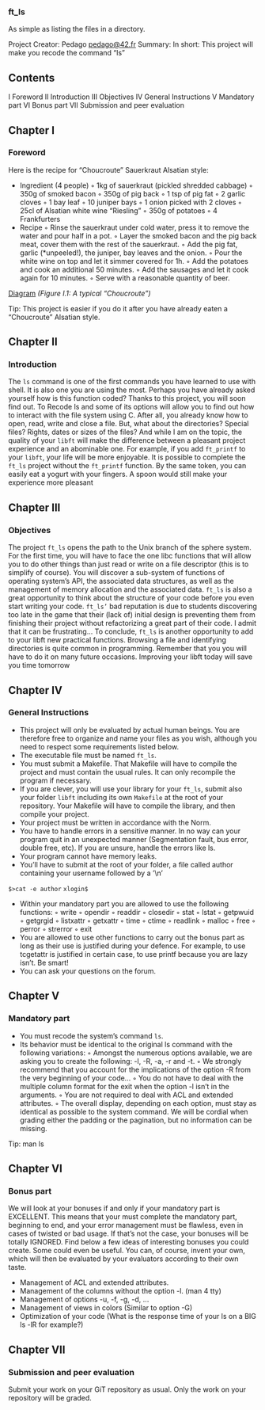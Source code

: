 ### ft_ls

As simple as listing the files in a directory.

Project Creator: Pedago pedago@42.fr
Summary: In short: This project will make you recode the command “ls”

## Contents
I Foreword 
II Introduction 
III Objectives 
IV General Instructions 
V Mandatory part 
VI Bonus part 
VII Submission and peer evaluation 

## Chapter I
### Foreword
Here is the recipe for “Choucroute” Sauerkraut Alsatian style:
* Ingredient (4 people)
    ◦ 1kg of sauerkraut (pickled shredded cabbage)
    ◦ 350g of smoked bacon
    ◦ 350g of pig back
    ◦ 1 tsp of pig fat
    ◦ 2 garlic cloves
    ◦ 1 bay leaf
    ◦ 10 juniper bays
    ◦ 1 onion picked with 2 cloves
    ◦ 25cl of Alsatian white wine “Riesling”
    ◦ 350g of potatoes
    ◦ 4 Frankfurters
* Recipe
    ◦ Rinse the sauerkraut under cold water, press it to remove the water and pour half in a pot.
    ◦ Layer the smoked bacon and the pig back meat, cover them with the rest of the sauerkraut.
    ◦ Add the pig fat, garlic (*unpeeled!), the juniper, bay leaves and the onion.
    ◦ Pour the white wine on top and let it simmer covered for 1h.
    ◦ Add the potatoes and cook an additional 50 minutes.
    ◦ Add the sausages and let it cook again for 10 minutes.
    ◦ Serve with a reasonable quantity of beer.

[Diagram](http://frenchcountryfood.com/wp-content/uploads/2016/08/choucroutee.jpg)
_(Figure I.1: A typical “Choucroute”)_

Tip: This project is easier if you do it after you have already eaten a
“Choucroute” Alsatian style.

## Chapter II
### Introduction
The `ls` command is one of the first commands you have learned to use with shell. It is
also one you are using the most. Perhaps you have already asked yourself how is this
function coded? Thanks to this project, you will soon find out.
To Recode ls and some of its options will allow you to find out how to interact with
the file system using C. After all, you already know how to open, read, write and close a
file. But, what about the directories? Special files? Rights, dates or sizes of the files?
And while I am on the topic, the quality of your `libft` will make the difference
between a pleasant project experience and an abominable one. For example, if you add
`ft_printf` to your `libft`, your life will be more enjoyable. It is possible to complete the
`ft_ls` project without the `ft_printf` function. By the same token, you can easily eat a
yogurt with your fingers. A spoon would still make your experience more pleasant

## Chapter III
### Objectives
The project `ft_ls` opens the path to the Unix branch of the sphere system. For the first time, you will have to face the one libc functions that will allow you to do other things than just read or write on a file descriptor (this is to simplify of course). You will discover a sub-system of functions of operating system’s API, the associated data structures, as well as the management of memory allocation and the associated data. `ft_ls` is also a great opportunity to think about the structure of your code before you even start writing your code.  `ft_ls’` bad reputation is due to students discovering too late in the game that their (lack of) initial design is preventing them from finishing their project without refactorizing a great part of their code. I admit that it can be frustrating...
To conclude, `ft_ls` is another opportunity to add to your libft new practical functions. Browsing a file and identifying directories is quite common in programming. Remember that you you will have to do it on many future occasions. Improving your libft today will save you time tomorrow

## Chapter IV
### General Instructions
* This project will only be evaluated by actual human beings. You are therefore free to organize and name your files as you wish, although you need to respect some requirements listed below.
* The executable file must be named `ft_ls`.
* You must submit a Makefile. That Makefile will have to compile the project and must contain the usual rules. It can only recompile the program if necessary.
* If you are clever, you will use your library for your `ft_ls`, submit also your folder `libft` including its own `Makefile` at the root of your repository. Your Makefile will have to compile the library, and then compile your project.
* Your project must be written in accordance with the Norm.
* You have to handle errors in a sensitive manner. In no way can your program quit in an unexpected manner (Segmentation fault, bus error, double free, etc). If you are unsure, handle the errors like ls.
* Your program cannot have memory leaks.
* You’ll have to submit at the root of your folder, a file called author containing your
username followed by a ’\n’

`$>cat -e author`
`xlogin$`

* Within your mandatory part you are allowed to use the following functions:
    ◦ write
    ◦ opendir
    ◦ readdir
    ◦ closedir
    ◦ stat
    ◦ lstat
    ◦ getpwuid
    ◦ getgrgid
    ◦ listxattr
    ◦ getxattr
    ◦ time
    ◦ ctime
    ◦ readlink
    ◦ malloc
    ◦ free
    ◦ perror
    ◦ strerror
    ◦ exit
* You are allowed to use other functions to carry out the bonus part as long as their
use is justified during your defence. For example, to use tcgetattr is justified in
certain case, to use printf because you are lazy isn’t. Be smart!
* You can ask your questions on the forum.

## Chapter V
### Mandatory part
* You must recode the system’s command `ls`.
* Its behavior must be identical to the original ls command with the following variations:
    ◦ Amongst the numerous options available, we are asking you to create the following: -l, -R, -a, -r and -t.
    ◦ We strongly recommend that you account for the implications of the option -R from the very beginning of your code...
    ◦ You do not have to deal with the multiple column format for the exit when the option -l isn’t in the arguments.
    ◦ You are not required to deal with ACL and extended attributes.
    ◦ The overall display, depending on each option, must stay as identical as possible to the system command. We will be cordial when grading either the padding or the pagination, but no information can be missing.
 
Tip: man ls

## Chapter VI
### Bonus part
We will look at your bonuses if and only if your mandatory part is EXCELLENT. This means that your must complete the mandatory part, beginning to end, and your error management must be flawless, even in cases of twisted or bad usage. If that’s not the case, your bonuses will be totally IGNORED. Find below a few ideas of interesting bonuses you could create. Some could even be useful. You can, of course, invent your own, which will then be evaluated by your evaluators according to their own taste.
* Management of ACL and extended attributes.
* Management of the columns without the option -l. (man 4 tty)
* Management of options -u, -f, -g, -d, ...
* Management of views in colors (Similar to option -G)
* Optimization of your code (What is the response time of your ls on a BIG ls -lR for example?)

## Chapter VII
### Submission and peer evaluation
Submit your work on your GiT repository as usual. Only the work on your repository will be graded.
